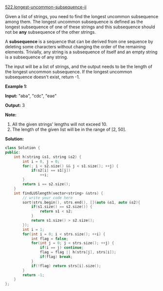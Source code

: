 [522.longest-uncommon-subsequence-ii](https://leetcode.com/problems/longest-uncommon-subsequence-ii/)  

Given a list of strings, you need to find the longest uncommon subsequence among them. The longest uncommon subsequence is defined as the longest subsequence of one of these strings and this subsequence should not be **any** subsequence of the other strings.

A **subsequence** is a sequence that can be derived from one sequence by deleting some characters without changing the order of the remaining elements. Trivially, any string is a subsequence of itself and an empty string is a subsequence of any string.

The input will be a list of strings, and the output needs to be the length of the longest uncommon subsequence. If the longest uncommon subsequence doesn't exist, return -1.

**Example 1:**  

  
**Input:** "aba", "cdc", "eae"
  
**Output:** 3
  

**Note:**

1.  All the given strings' lengths will not exceed 10.
2.  The length of the given list will be in the range of \[2, 50\].  



**Solution:**  

```cpp
class Solution {
public:
    int h(string &s1, string &s2) {
        int i = 0, j = 0;
        for(; i < s2.size() && j < s1.size(); ++j) {
            if(s2[i] == s1[j])
                ++i;
        }
        return i == s2.size();
    }
    int findLUSlength(vector<string> &strs) {
        // write your code here
        sort(strs.begin(), strs.end(), [](auto &s1, auto &s2){
            if(s1.size() == s2.size()) {
                return s1 < s2;
            }
            return s1.size() > s2.size();
        });
        int i = 1;
        for(int i = 0; i < strs.size(); ++i) {
            int flag = false;
            for(int j = 0; j < strs.size(); ++j) {
                if(i == j) continue;
                flag = flag || h(strs[j], strs[i]);
                if(flag) break; 
            }
            if(!flag) return strs[i].size();
        }
        return -1;
    }
};
```
      
